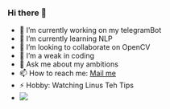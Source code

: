 ### Hi there 👋


- 🔭 I’m currently working on my telegramBot
- 🌱 I’m currently learning NLP
- 👯 I’m looking to collaborate on OpenCV
- 🤔 I’m a weak in coding
- 💬 Ask me about my ambitions
- 📫 How to reach me: <a href="pranavsingh884@gmail.com">Mail me</a>
- ⚡ Hobby: Watching Linus Teh Tips
- <img src="https://github-readme-stats.vercel.app/api?username=pranav884&&show_icons=true&title_color=ffffff&icon_color=bb2acf&text_color=daf7dc&bg_color=151515">
